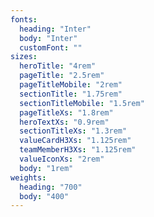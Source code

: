```yaml
---
fonts:
  heading: "Inter"
  body: "Inter"
  customFont: ""
sizes:
  heroTitle: "4rem"
  pageTitle: "2.5rem"
  pageTitleMobile: "2rem"
  sectionTitle: "1.75rem"
  sectionTitleMobile: "1.5rem"
  pageTitleXs: "1.8rem"
  heroTextXs: "0.9rem"
  sectionTitleXs: "1.3rem"
  valueCardH3Xs: "1.125rem"
  teamMemberH3Xs: "1.125rem"
  valueIconXs: "2rem"
  body: "1rem"
weights:
  heading: "700"
  body: "400"
---
```

